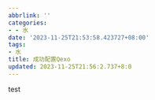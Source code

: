```yaml
---
abbrlink: ''
categories:
- - 水
date: '2023-11-25T21:53:58.423727+08:00'
tags:
- 水
title: 成功配置Qexo
updated: 2023-11-25T21:56:2.737+8:0
---
```

test
